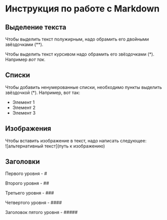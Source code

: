 # Инструкция по работе с Markdown

## Выделение текста


Чтобы выделить текст полужирным,
 надо обрамить его двойными звёздочками (**).

Чтобы выделить текст курсивом надо обрамить его звёздочками (*). Например *вот так*.


## Списки

Чтобы добавить ненумерованные списки,
необходимо пункты выделить звёздочкой (*).
Например, вот так:
* Элемент 1
* Элемент 2
* Элемент 3

## Изображения

Чтобы вставить изображение в текст,
надо написать следующее:  
![альтернативный текст](путь к изображению)


## Заголовки

Первого уровня - #

Второго уровня - ##

Третьего уровня - ###

Четвертого уровня - ####

Заголовок пятого уровня - #####


